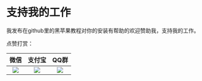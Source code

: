 # 支持我的工作

我发布在github里的黑苹果教程对你的安装有帮助的欢迎赞助我，支持我的工作。

点赞打赏：

|                             微信                             |                            支付宝                            |                             QQ群                             |
| :----------------------------------------------------------: | :----------------------------------------------------------: | :----------------------------------------------------------: |
| ![](https://github.com/Lubibest/About-Genius-lbesT/blob/master/JPG/Wechat.JPG) | ![](https://github.com/Lubibest/About-Genius-lbesT/blob/master/JPG/Alipay.jpg) | ![](https://github.com/Lubibest/About-Genius-lbesT/blob/master/JPG/QQ.png) |

